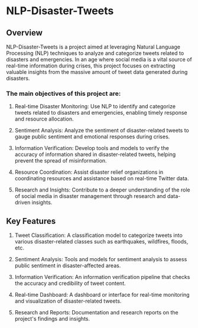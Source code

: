 # NLP-Disaster-Tweets

## Overview
NLP-Disaster-Tweets is a project aimed at leveraging Natural Language Processing (NLP) techniques to analyze and categorize tweets related to disasters and emergencies. In an age where social media is a vital source of real-time information during crises, this project focuses on extracting valuable insights from the massive amount of tweet data generated during disasters.

### The main objectives of this project are:

1. Real-time Disaster Monitoring: Use NLP to identify and categorize tweets related to disasters and emergencies, enabling timely response and resource allocation.

2. Sentiment Analysis: Analyze the sentiment of disaster-related tweets to gauge public sentiment and emotional responses during crises.

3. Information Verification: Develop tools and models to verify the accuracy of information shared in disaster-related tweets, helping prevent the spread of misinformation.

4. Resource Coordination: Assist disaster relief organizations in coordinating resources and assistance based on real-time Twitter data.

5. Research and Insights: Contribute to a deeper understanding of the role of social media in disaster management through research and data-driven insights.

## Key Features
1. Tweet Classification: A classification model to categorize tweets into various disaster-related classes such as earthquakes, wildfires, floods, etc.

2. Sentiment Analysis: Tools and models for sentiment analysis to assess public sentiment in disaster-affected areas.

3. Information Verification: An information verification pipeline that checks the accuracy and credibility of tweet content.

4. Real-time Dashboard: A dashboard or interface for real-time monitoring and visualization of disaster-related tweets.

5. Research and Reports: Documentation and research reports on the project's findings and insights.
